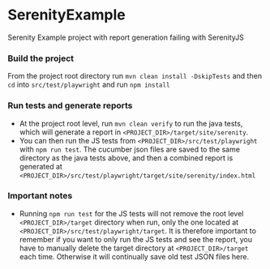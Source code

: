 # SerenityExample
Serenity Example project with report generation failing with SerenityJS

### Build the project

From the project root directory run `mvn clean install -DskipTests` and then `cd` into `src/test/playwright` and run `npm install` 

### Run tests and generate reports
- At the project root level, run `mvn clean verify` to run the java tests, which will generate a report in `<PROJECT_DIR>/target/site/serenity`. 
- You can then run the JS tests from `<PROJECT_DIR>/src/test/playwright` with `npm run test`. The cucumber json files are saved to the same directory as the java tests above, and then a combined report is generated at `<PROJECT_DIR>/src/test/playwright/target/site/serenity/index.html`

### Important notes
- Running `npm run test` for the JS tests will not remove the root level `<PROJECT_DIR>/target` directory when run, only the one located at `<PROJECT_DIR>/src/test/playwright/target`. It is therefore important to remember if you want to only run the JS tests and see the report, you have to manually delete the target directory at `<PROJECT_DIR>/target` each time. Otherwise it will continually save old test JSON files here.


